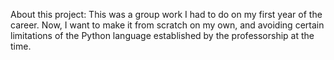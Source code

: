 About this project: This was a group work I had to do on my first year of the career. Now, I want to make it from scratch on my own, and avoiding certain limitations of the Python language established by the professorship at the time.
